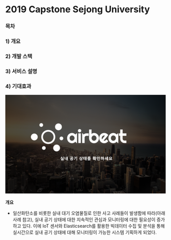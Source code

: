 # 2019 Capstone Sejong University


### 목차

### 1) 개요
### 2) 개발 스택
### 3) 서비스 설명
### 4) 기대효과

![main_img](./img/main_img.png)


**개요**  
-  일산화탄소를 비롯한 실내 대기 오염물질로 인한 사고 사례들이 발생함에 따라(아래 사례 참고), 실내 공기 상태에 대한 지속적인 관심과 모니터링에 대한 필요성이 증가하고 있다. 이에 IoT 센서와 Elasticsearch를 활용한 빅데이터 수집 및 분석을 통해 실시간으로 실내 공기 상태에 대해 모니터링이 가능한 시스템 기획하게 되었다. 
  

  
